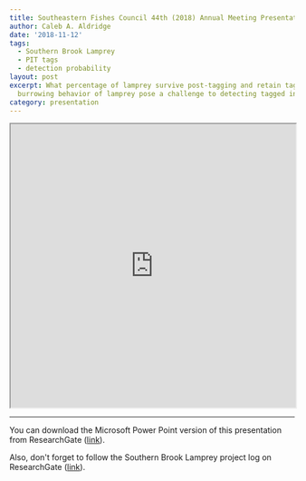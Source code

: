 ```yaml
---
title: Southeastern Fishes Council 44th (2018) Annual Meeting Presentation
author: Caleb A. Aldridge
date: '2018-11-12'
tags:
  - Southern Brook Lamprey
  - PIT tags
  - detection probability
layout: post
excerpt: What percentage of lamprey survive post-tagging and retain tags? Does the
  burrowing behavior of lamprey pose a challenge to detecting tagged individuals?
category: presentation
---
```


<iframe src="https://docs.google.com/gview?url=https://github.com/AldridgeCaleb/aldridgecaleb.github.io/raw/master/docs/Aldridge-SFC-pdf.pdf&embedded=true" width="100%" height="500px" frameborder="1"></iframe>

***

You can download the Microsoft Power Point version of this presentation from ResearchGate ([link](https://www.researchgate.net/publication/328887780_Identifying_barriers_to_the_use_and_detection_of_passive_integrated_transponder_PIT_tags_in_Southern_Brook_Lamprey_ammocoetes_Ichthyomyzon_gagei_Hubbs_Trautman_1937)).

Also, don't forget to follow the Southern Brook Lamprey project log on ResearchGate ([link](https://www.researchgate.net/project/Assessing-Tag-Retention-and-Movement-Patterns-of-Brook-Lamprey-Ammocoetes)).
